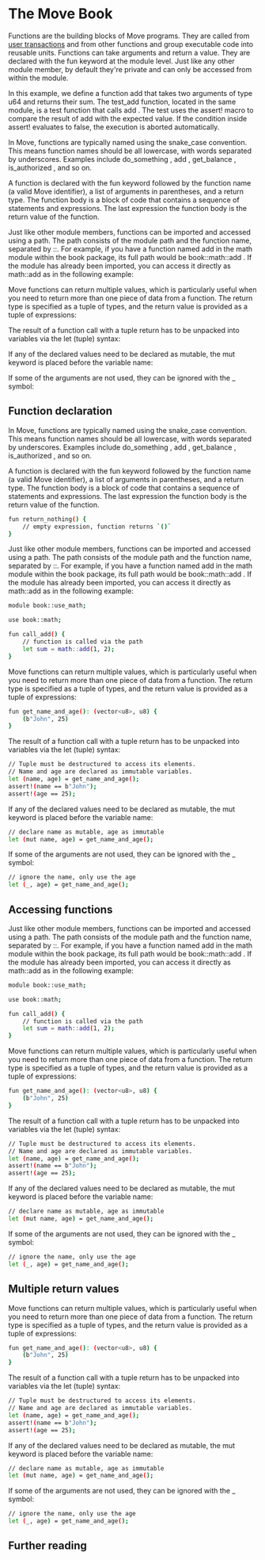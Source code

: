 # The Move Book

Functions are the building blocks of Move programs. They are called from
 [user transactions](../concepts/user-interaction.html)  and from other functions and group executable
code into reusable units. Functions can take arguments and return a value. They are declared with
the  fun  keyword at the module level. Just like any other module member, by default they're private
and can only be accessed from within the module.

In this example, we define a function  add  that takes two arguments of type  u64  and returns their sum.
The  test_add  function, located in the same module, is a test function that calls  add . The test uses the
 assert!  macro to compare the result of  add  with the expected value. If the condition inside  assert!  evaluates
to false, the execution is aborted automatically.

In Move, functions are typically named using the  snake_case  convention. This means function names
should be all lowercase, with words separated by underscores. Examples include  do_something ,  add ,
 get_balance ,  is_authorized , and so on.

A function is declared with the  fun  keyword followed by the function name (a valid Move
identifier), a list of arguments in parentheses, and a return type. The function body is a block of
code that contains a sequence of statements and expressions. The last expression the function
body is the return value of the function.

Just like other module members, functions can be imported and accessed using a path. The path consists
of the module path and the function name, separated by ::. For example, if you have a function named
 add  in the  math  module within the  book  package, its full path would be  book::math::add . If the module
has already been imported, you can access it directly as  math::add  as in the following example:

Move functions can return multiple values, which is particularly useful when you need to return more
than one piece of data from a function. The return type is specified as a tuple of types, and the return
value is provided as a tuple of expressions:

The result of a function call with a tuple return has to be unpacked into variables via the  let (tuple) 
syntax:

If any of the declared values need to be declared as mutable, the  mut  keyword is placed before the
variable name:

If some of the arguments are not used, they can be ignored with the  _  symbol:

## Function declaration

In Move, functions are typically named using the  snake_case  convention. This means function names
should be all lowercase, with words separated by underscores. Examples include  do_something ,  add ,
 get_balance ,  is_authorized , and so on.

A function is declared with the  fun  keyword followed by the function name (a valid Move
identifier), a list of arguments in parentheses, and a return type. The function body is a block of
code that contains a sequence of statements and expressions. The last expression the function
body is the return value of the function.

```bash
fun return_nothing() {
    // empty expression, function returns `()`
}
```

Just like other module members, functions can be imported and accessed using a path. The path consists
of the module path and the function name, separated by ::. For example, if you have a function named
 add  in the  math  module within the  book  package, its full path would be  book::math::add . If the module
has already been imported, you can access it directly as  math::add  as in the following example:

```bash
module book::use_math;

use book::math;

fun call_add() {
    // function is called via the path
    let sum = math::add(1, 2);
}
```

Move functions can return multiple values, which is particularly useful when you need to return more
than one piece of data from a function. The return type is specified as a tuple of types, and the return
value is provided as a tuple of expressions:

```bash
fun get_name_and_age(): (vector<u8>, u8) {
    (b"John", 25)
}
```

The result of a function call with a tuple return has to be unpacked into variables via the  let (tuple) 
syntax:

```bash
// Tuple must be destructured to access its elements.
// Name and age are declared as immutable variables.
let (name, age) = get_name_and_age();
assert!(name == b"John");
assert!(age == 25);
```

If any of the declared values need to be declared as mutable, the  mut  keyword is placed before the
variable name:

```bash
// declare name as mutable, age as immutable
let (mut name, age) = get_name_and_age();
```

If some of the arguments are not used, they can be ignored with the  _  symbol:

```bash
// ignore the name, only use the age
let (_, age) = get_name_and_age();
```

## Accessing functions

Just like other module members, functions can be imported and accessed using a path. The path consists
of the module path and the function name, separated by ::. For example, if you have a function named
 add  in the  math  module within the  book  package, its full path would be  book::math::add . If the module
has already been imported, you can access it directly as  math::add  as in the following example:

```bash
module book::use_math;

use book::math;

fun call_add() {
    // function is called via the path
    let sum = math::add(1, 2);
}
```

Move functions can return multiple values, which is particularly useful when you need to return more
than one piece of data from a function. The return type is specified as a tuple of types, and the return
value is provided as a tuple of expressions:

```bash
fun get_name_and_age(): (vector<u8>, u8) {
    (b"John", 25)
}
```

The result of a function call with a tuple return has to be unpacked into variables via the  let (tuple) 
syntax:

```bash
// Tuple must be destructured to access its elements.
// Name and age are declared as immutable variables.
let (name, age) = get_name_and_age();
assert!(name == b"John");
assert!(age == 25);
```

If any of the declared values need to be declared as mutable, the  mut  keyword is placed before the
variable name:

```bash
// declare name as mutable, age as immutable
let (mut name, age) = get_name_and_age();
```

If some of the arguments are not used, they can be ignored with the  _  symbol:

```bash
// ignore the name, only use the age
let (_, age) = get_name_and_age();
```

## Multiple return values

Move functions can return multiple values, which is particularly useful when you need to return more
than one piece of data from a function. The return type is specified as a tuple of types, and the return
value is provided as a tuple of expressions:

```bash
fun get_name_and_age(): (vector<u8>, u8) {
    (b"John", 25)
}
```

The result of a function call with a tuple return has to be unpacked into variables via the  let (tuple) 
syntax:

```bash
// Tuple must be destructured to access its elements.
// Name and age are declared as immutable variables.
let (name, age) = get_name_and_age();
assert!(name == b"John");
assert!(age == 25);
```

If any of the declared values need to be declared as mutable, the  mut  keyword is placed before the
variable name:

```bash
// declare name as mutable, age as immutable
let (mut name, age) = get_name_and_age();
```

If some of the arguments are not used, they can be ignored with the  _  symbol:

```bash
// ignore the name, only use the age
let (_, age) = get_name_and_age();
```

## Further reading